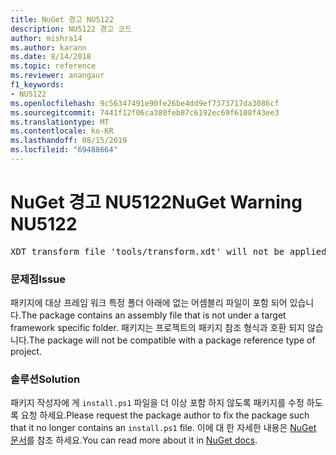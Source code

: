 ```yaml
---
title: NuGet 경고 NU5122
description: NU5122 경고 코드
author: mishra14
ms.author: karann
ms.date: 8/14/2018
ms.topic: reference
ms.reviewer: anangaur
f1_keywords:
- NU5122
ms.openlocfilehash: 9c56347491e90fe26be4dd9ef7373717da3086cf
ms.sourcegitcommit: 7441f12f06ca380feb87c6192ec69f6108f43ee3
ms.translationtype: MT
ms.contentlocale: ko-KR
ms.lasthandoff: 08/15/2019
ms.locfileid: "69488664"
---
```

# <a name="nuget-warning-nu5122"></a><span data-ttu-id="1f066-103">NuGet 경고 NU5122</span><span class="sxs-lookup"><span data-stu-id="1f066-103">NuGet Warning NU5122</span></span>
<pre>XDT transform file 'tools/transform.xdt' will not be applied when the package is installed after the migration.</pre>

### <a name="issue"></a><span data-ttu-id="1f066-104">문제점</span><span class="sxs-lookup"><span data-stu-id="1f066-104">Issue</span></span>

<span data-ttu-id="1f066-105">패키지에 대상 프레임 워크 특정 폴더 아래에 없는 어셈블리 파일이 포함 되어 있습니다.</span><span class="sxs-lookup"><span data-stu-id="1f066-105">The package contains an assembly file that is not under a target framework specific folder.</span></span> <span data-ttu-id="1f066-106">패키지는 프로젝트의 패키지 참조 형식과 호환 되지 않습니다.</span><span class="sxs-lookup"><span data-stu-id="1f066-106">The package will not be compatible with a package reference type of project.</span></span>


### <a name="solution"></a><span data-ttu-id="1f066-107">솔루션</span><span class="sxs-lookup"><span data-stu-id="1f066-107">Solution</span></span>

<span data-ttu-id="1f066-108">패키지 작성자에 게 `install.ps1` 파일을 더 이상 포함 하지 않도록 패키지를 수정 하도록 요청 하세요.</span><span class="sxs-lookup"><span data-stu-id="1f066-108">Please request the package author to fix the package such that it no longer contains an `install.ps1` file.</span></span> <span data-ttu-id="1f066-109">이에 대 한 자세한 내용은 [NuGet 문서](https://docs.microsoft.com/en-us/nuget/consume-packages/migrate-packages-config-to-package-reference)를 참조 하세요.</span><span class="sxs-lookup"><span data-stu-id="1f066-109">You can read more about it in [NuGet docs](https://docs.microsoft.com/en-us/nuget/consume-packages/migrate-packages-config-to-package-reference).</span></span>

